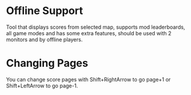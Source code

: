 # Offline Support
Tool that displays scores from selected map, supports mod leaderboards, all game modes and has some extra features, should be used with 2 monitors and by offline players.

# Changing Pages
You can change score pages with Shift+RightArrow to go page+1 or Shift+LeftArrow to go page-1.
